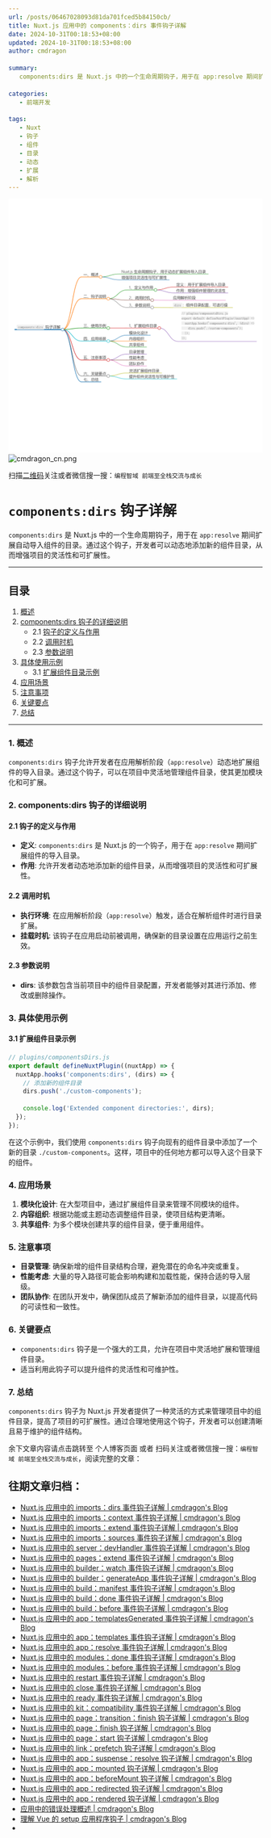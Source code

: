 ```yaml
---
url: /posts/06467028093d81da701fced5b84150cb/
title: Nuxt.js 应用中的 components：dirs 事件钩子详解
date: 2024-10-31T00:18:53+08:00
updated: 2024-10-31T00:18:53+08:00
author: cmdragon

summary:
   components:dirs 是 Nuxt.js 中的一个生命周期钩子，用于在 app:resolve 期间扩展自动导入组件的目录。通过这个钩子，开发者可以动态地添加新的组件目录，从而增强项目的灵活性和可扩展性。

categories:
   - 前端开发

tags:
   - Nuxt
   - 钩子
   - 组件
   - 目录
   - 动态
   - 扩展
   - 解析
---
```


<img src="/images/2024_10_31 12_21_39.png" title="2024_10_31 12_21_39.png" alt="2024_10_31 12_21_39.png"/>

<img src="https://api2.cmdragon.cn/upload/cmder/20250304_012821924.jpg" title="cmdragon_cn.png" alt="cmdragon_cn.png"/>


扫描[二维码](https://api2.cmdragon.cn/upload/cmder/20250304_012821924.jpg)关注或者微信搜一搜：`编程智域 前端至全栈交流与成长`

# `components:dirs` 钩子详解

`components:dirs` 是 Nuxt.js 中的一个生命周期钩子，用于在 `app:resolve` 期间扩展自动导入组件的目录。通过这个钩子，开发者可以动态地添加新的组件目录，从而增强项目的灵活性和可扩展性。

---

## 目录

1. [概述](#1-概述)
2. [components:dirs 钩子的详细说明](#2-componentsdirs-钩子的详细说明)
   - 2.1 [钩子的定义与作用](#21-钩子的定义与作用)
   - 2.2 [调用时机](#22-调用时机)
   - 2.3 [参数说明](#23-参数说明)
3. [具体使用示例](#3-具体使用示例)
   - 3.1 [扩展组件目录示例](#31-扩展组件目录示例)
4. [应用场景](#4-应用场景)
5. [注意事项](#5-注意事项)
6. [关键要点](#6-关键要点)
7. [总结](#7-总结)

---

### 1. 概述

`components:dirs` 钩子允许开发者在应用解析阶段（`app:resolve`）动态地扩展组件的导入目录。通过这个钩子，可以在项目中灵活地管理组件目录，使其更加模块化和可扩展。

### 2. components:dirs 钩子的详细说明

#### 2.1 钩子的定义与作用

- **定义**: `components:dirs` 是 Nuxt.js 的一个钩子，用于在 `app:resolve` 期间扩展组件的导入目录。
- **作用**: 允许开发者动态地添加新的组件目录，从而增强项目的灵活性和可扩展性。

#### 2.2 调用时机

- **执行环境**: 在应用解析阶段（`app:resolve`）触发，适合在解析组件时进行目录扩展。
- **挂载时机**: 该钩子在应用启动前被调用，确保新的目录设置在应用运行之前生效。

#### 2.3 参数说明

- **dirs**: 该参数包含当前项目中的组件目录配置，开发者能够对其进行添加、修改或删除操作。

### 3. 具体使用示例

#### 3.1 扩展组件目录示例

```javascript
// plugins/componentsDirs.js
export default defineNuxtPlugin((nuxtApp) => {
  nuxtApp.hooks('components:dirs', (dirs) => {
    // 添加新的组件目录
    dirs.push('./custom-components');

    console.log('Extended component directories:', dirs);
  });
});
```

在这个示例中，我们使用 `components:dirs` 钩子向现有的组件目录中添加了一个新的目录 `./custom-components`。这样，项目中的任何地方都可以导入这个目录下的组件。

### 4. 应用场景

1. **模块化设计**: 在大型项目中，通过扩展组件目录来管理不同模块的组件。
2. **内容组织**: 根据功能或主题动态调整组件目录，使项目结构更清晰。
3. **共享组件**: 为多个模块创建共享的组件目录，便于重用组件。

### 5. 注意事项

- **目录管理**: 确保新增的组件目录结构合理，避免潜在的命名冲突或重复。
- **性能考虑**: 大量的导入路径可能会影响构建和加载性能，保持合适的导入层级。
- **团队协作**: 在团队开发中，确保团队成员了解新添加的组件目录，以提高代码的可读性和一致性。

### 6. 关键要点

- `components:dirs` 钩子是一个强大的工具，允许在项目中灵活地扩展和管理组件目录。
- 适当利用此钩子可以提升组件的灵活性和可维护性。

### 7. 总结

`components:dirs` 钩子为 Nuxt.js 开发者提供了一种灵活的方式来管理项目中的组件目录，提高了项目的可扩展性。通过合理地使用这个钩子，开发者可以创建清晰且易于维护的组件结构。

余下文章内容请点击跳转至 个人博客页面 或者 扫码关注或者微信搜一搜：`编程智域 前端至全栈交流与成长`，阅读完整的文章：

## 往期文章归档：

- [Nuxt.js 应用中的 imports：dirs 事件钩子详解 | cmdragon's Blog](https://blog.cmdragon.cn/posts/d59459d9a47584d99ecdca9732024835/)
- [Nuxt.js 应用中的 imports：context 事件钩子详解 | cmdragon's Blog](https://blog.cmdragon.cn/posts/e94c7e1071e2541e95713c53eafd79ef/)
- [Nuxt.js 应用中的 imports：extend 事件钩子详解 | cmdragon's Blog](https://blog.cmdragon.cn/posts/1d6dcd3025621c288fddb7d17465133c/)
- [Nuxt.js 应用中的 imports：sources 事件钩子详解 | cmdragon's Blog](https://blog.cmdragon.cn/posts/cf392e5071f22b4179114cece7e0e8b1/)
- [Nuxt.js 应用中的 server：devHandler 事件钩子详解 | cmdragon's Blog](https://blog.cmdragon.cn/posts/e3271aac91ec30fc15176811b001ed48/)
- [Nuxt.js 应用中的 pages：extend 事件钩子详解 | cmdragon's Blog](https://blog.cmdragon.cn/posts/22eb7478a08b6f78043cd5fae24c7ad4/)
- [Nuxt.js 应用中的 builder：watch 事件钩子详解 | cmdragon's Blog](https://blog.cmdragon.cn/posts/4cfe5f35f1a903646731a6c05a54d1dc/)
- [Nuxt.js 应用中的 builder：generateApp 事件钩子详解 | cmdragon's Blog](https://blog.cmdragon.cn/posts/1191139984bd4df519af6d16a616949e/)
- [Nuxt.js 应用中的 build：manifest 事件钩子详解 | cmdragon's Blog](https://blog.cmdragon.cn/posts/d69fdaae50601566d6f15c4e837c7cf3/)
- [Nuxt.js 应用中的 build：done 事件钩子详解 | cmdragon's Blog](https://blog.cmdragon.cn/posts/7b79085749b7f156ed36cf16fca42310/)
- [Nuxt.js 应用中的 build：before 事件钩子详解 | cmdragon's Blog](https://blog.cmdragon.cn/posts/81e5857d6d3ff5e375f0f6734e25daac/)
- [Nuxt.js 应用中的 app：templatesGenerated 事件钩子详解 | cmdragon's Blog](https://blog.cmdragon.cn/posts/3c565b88d4290c513e7c55ef934ec509/)
- [Nuxt.js 应用中的 app：templates 事件钩子详解 | cmdragon's Blog](https://blog.cmdragon.cn/posts/628fd1621bd298e33c2182dc18d36ea8/)
- [Nuxt.js 应用中的 app：resolve 事件钩子详解 | cmdragon's Blog](https://blog.cmdragon.cn/posts/dd9f1dcc573a828d78d2dc657b7d5c56/)
- [Nuxt.js 应用中的 modules：done 事件钩子详解 | cmdragon's Blog](https://blog.cmdragon.cn/posts/6427994cfc82edf8e740eb2b3edcead4/)
- [Nuxt.js 应用中的 modules：before 事件钩子详解 | cmdragon's Blog](https://blog.cmdragon.cn/posts/62721fbcf90812e7cb4f8192dad8c51b/)
- [Nuxt.js 应用中的 restart 事件钩子详解 | cmdragon's Blog](https://blog.cmdragon.cn/posts/b9f8b670ae04035bbe73a4e4e0ef26f1/)
- [Nuxt.js 应用中的 close 事件钩子详解 | cmdragon's Blog](https://blog.cmdragon.cn/posts/e16f122a2b0ff1157b75ce6cc609f9f1/)
- [Nuxt.js 应用中的 ready 事件钩子详解 | cmdragon's Blog](https://blog.cmdragon.cn/posts/bf27341c381e447f9e64e2d4e9b36db4/)
- [Nuxt.js 应用中的 kit：compatibility 事件钩子详解 | cmdragon's Blog](https://blog.cmdragon.cn/posts/5892994c55ef47a9af4acfc446d8e923/)
- [Nuxt.js 应用中的 page：transition：finish 钩子详解 | cmdragon's Blog](https://blog.cmdragon.cn/posts/b19fb081d695b4867066656e73740093/)
- [Nuxt.js 应用中的 page：finish 钩子详解 | cmdragon's Blog](https://blog.cmdragon.cn/posts/d86a35cfb808722da2a6383da93c4a16/)
- [Nuxt.js 应用中的 page：start 钩子详解 | cmdragon's Blog](https://blog.cmdragon.cn/posts/818748d467c0a22bfb87002939acb642/)
- [Nuxt.js 应用中的 link：prefetch 钩子详解 | cmdragon's Blog](https://blog.cmdragon.cn/posts/c9630bf715f84414f544802edae0e77a/)
- [Nuxt.js 应用中的 app：suspense：resolve 钩子详解 | cmdragon's Blog](https://blog.cmdragon.cn/posts/54de24a29ea32b400bc29f8b0b6a46b1/)
- [Nuxt.js 应用中的 app：mounted 钩子详解 | cmdragon's Blog](https://blog.cmdragon.cn/posts/0655a1f20f3c7d66e6b41c961df3103e/)
- [Nuxt.js 应用中的 app：beforeMount 钩子详解 | cmdragon's Blog](https://blog.cmdragon.cn/posts/a84be8813f0e28c0d673fcfc005a023e/)
- [Nuxt.js 应用中的 app：redirected 钩子详解 | cmdragon's Blog](https://blog.cmdragon.cn/posts/0a403b28ba9828265f24d658ed1d54d5/)
- [Nuxt.js 应用中的 app：rendered 钩子详解 | cmdragon's Blog](https://blog.cmdragon.cn/posts/ff851c9049725c29ffd402e2d1f008e2/)
- [应用中的错误处理概述 | cmdragon's Blog](https://blog.cmdragon.cn/posts/10c446738808a151ce640ad92307cece/)
- [理解 Vue 的 setup 应用程序钩子 | cmdragon's Blog](https://blog.cmdragon.cn/posts/6ed51fb844f1329c26155ff2a6ea4cd2/)
-

